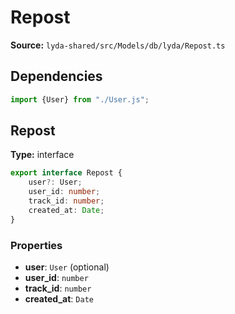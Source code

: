 # Repost

**Source:** `lyda-shared/src/Models/db/lyda/Repost.ts`

## Dependencies

```typescript
import {User} from "./User.js";
```

## Repost

**Type:** interface

```typescript
export interface Repost {
    user?: User;
    user_id: number;
    track_id: number;
    created_at: Date;
}
```

### Properties

- **user**: `U​s​e​r` (optional)
- **user_id**: `number`
- **track_id**: `number`
- **created_at**: `D​a​t​e`

